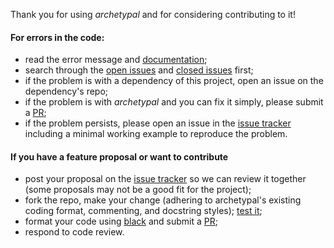 Thank you for using *archetypal* and for considering contributing to it!

#### For errors in the code:

  - read the error message and [documentation](https://archetypal.readthedocs.io/);
  - search through the [open issues](https://github.com/samuelduchesne/archetypal/issues?q=is%3Aopen+is%3Aissue) and [closed issues](https://github.com/samuelduchesne/archetypal/issues?q=is%3Aissue+is%3Aclosed) first;
  - if the problem is with a dependency of this project, open an issue on the dependency's repo;
  - if the problem is with *archetypal* and you can fix it simply, please submit a [PR](https://github.com/samuelduchesne/archetypal/pulls);
  - if the problem persists, please open an issue in the [issue tracker](https://github.com/samuelduchesne/archetypal/issues) including a minimal working example to reproduce the problem.

#### If you have a feature proposal or want to contribute

  - post your proposal on the [issue tracker](https://github.com/samuelduchesne/archetypal/issues) so we can review it together (some proposals may not be a good fit for the project);
  - fork the repo, make your change (adhering to archetypal's existing coding format, commenting, and docstring styles);
    [test it](https://github.com/samuelduchesne/archetypal/tree/main/tests);
  - format your code using [black](https://black.readthedocs.io/en/stable/) and submit a [PR](https://github.com/samuelduchesne/archetypal/pulls);
  - respond to code review.
